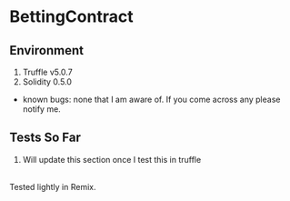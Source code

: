 # BettingContract
## Environment
1. Truffle v5.0.7
1. Solidity 0.5.0
* known bugs: none that I am aware of. If you come across any please notify me.
## Tests So Far
1. Will update this section once I test this in truffle
<br />
Tested lightly in Remix.

